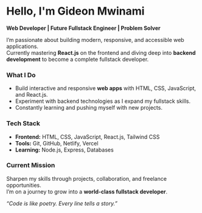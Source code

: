# Hello, I'm Gideon Mwinami

**Web Developer | Future Fullstack Engineer | Problem Solver**

I’m passionate about building modern, responsive, and accessible web applications.  
Currently mastering **React.js** on the frontend and diving deep into **backend development** to become a complete fullstack developer.  


###  What I Do
- Build interactive and responsive **web apps** with HTML, CSS, JavaScript, and React.js.  
- Experiment with backend technologies as I expand my fullstack skills.  
- Constantly learning and pushing myself with new projects.  


### Tech Stack
- **Frontend:** HTML, CSS, JavaScript, React.js, Tailwind CSS 
- **Tools:** Git, GitHub, Netlify, Vercel  
- **Learning:** Node.js, Express, Databases  


###  Current Mission
Sharpen my skills through projects, collaboration, and freelance opportunities.  
I’m on a journey to grow into a **world-class fullstack developer**.  



 *“Code is like poetry. Every line tells a story.”*  
